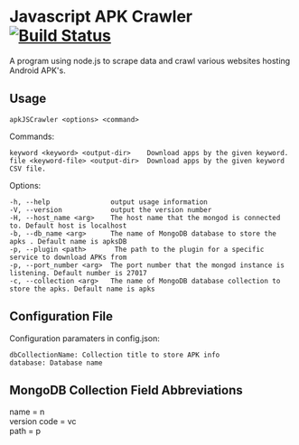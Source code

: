 # Javascript APK Crawler [![Build Status](https://travis-ci.org/jacksonchen/apkJSCrawler.svg?branch=master)](https://travis-ci.org/jacksonchen/apkJSCrawler)

A program using node.js to scrape data and crawl various websites hosting Android APK's.

## Usage

`apkJSCrawler <options> <command>`


  Commands:

    keyword <keyword> <output-dir>    Download apps by the given keyword.
    file <keyword-file> <output-dir>  Download apps by the given keyword CSV file.
  Options:

    -h, --help               output usage information
    -V, --version            output the version number
    -H, --host_name <arg>    The host name that the mongod is connected to. Default host is localhost
    -b, --db_name <arg>      The name of MongoDB database to store the apks . Default name is apksDB
    -p, --plugin <path>       The path to the plugin for a specific service to download APKs from
    -p, --port_number <arg>  The port number that the mongod instance is listening. Default number is 27017
    -c, --collection <arg>   The name of MongoDB database collection to store the apks. Default name is apks

## Configuration File

Configuration paramaters in config.json:

```
dbCollectionName: Collection title to store APK info
database: Database name
```

## MongoDB Collection Field Abbreviations

name = n
<br>
version code = vc
<br>
path = p
